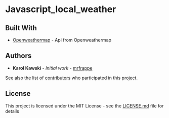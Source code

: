 
# Javascript_local_weather

## Built With

* [Openweathermap](https://openweathermap.org/api) - Api from Openweathermap

## Authors

* **Karol Kawski** - *Initial work* - [mrfrappe](https://github.com/mrfrappe)

See also the list of [contributors](https://github.com/mrfrappe/Javascript_local_weather/contributors) who participated in this project.

## License

This project is licensed under the MIT License - see the [LICENSE.md](LICENSE.md) file for details
